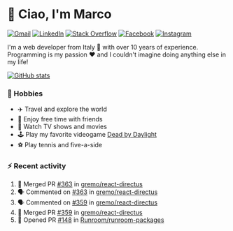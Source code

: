 # 👋 Ciao, I'm Marco

[![Gmail](https://img.shields.io/badge/Gmail-%23BB001B?style=flat-square&logo=gmail&logoColor=white)](mailto:gremo1982@gmail.com)
[![LinkedIn](https://img.shields.io/badge/LinkedIn-%230e76a8?style=flat-square&logo=linkedin)](https://www.linkedin.com/in/marco-polichetti)
[![Stack Overflow](https://img.shields.io/stackexchange/stackoverflow/r/220180?style=flat&logo=stackoverflow&label=Stack%20Overflow&color=%23F47F24)](https://stackoverflow.com/users/220180)
[![Facebook](https://img.shields.io/badge/-Facebook-%234267B2?style=flat-square&logo=facebook&logoColor=white)](https://www.facebook.com/marco.poliketti)
[![Instagram](https://img.shields.io/badge/-Instagram-%23C13584?style=flat-square&logo=instagram&logoColor=white)](https://www.instagram.com/marco.gremo)

I'm a web developer from Italy 🍕 with over 10 years of experience. Programming is my passion ❤️ and I couldn't imagine doing anything else in my life!

[![GitHub stats](https://github-readme-stats.vercel.app/api?username=gremo&show_icons=true&rank_icon=github&theme=transparent)](https://github.com/anuraghazra/github-readme-stats)

### 📅 Hobbies

- ✈️ Travel and explore the world
- 🍻 Enjoy free time with friends
- 🎥 Watch TV shows and movies
- 🕹️ Play my favorite videogame [Dead by Daylight](https://deadbydaylight.com)
- ⚽ Play tennis and five-a-side

### ⚡ Recent activity

<!--START_SECTION:activity-->
1. 🎉 Merged PR [#363](https://github.com/gremo/react-directus/pull/363) in [gremo/react-directus](https://github.com/gremo/react-directus)
2. 🗣 Commented on [#363](https://github.com/gremo/react-directus/pull/363#issuecomment-1656417698) in [gremo/react-directus](https://github.com/gremo/react-directus)
3. 🗣 Commented on [#359](https://github.com/gremo/react-directus/pull/359#issuecomment-1655661272) in [gremo/react-directus](https://github.com/gremo/react-directus)
4. 🎉 Merged PR [#359](https://github.com/gremo/react-directus/pull/359) in [gremo/react-directus](https://github.com/gremo/react-directus)
5. 💪 Opened PR [#148](https://github.com/Runroom/runroom-packages/pull/148) in [Runroom/runroom-packages](https://github.com/Runroom/runroom-packages)
<!--END_SECTION:activity-->
